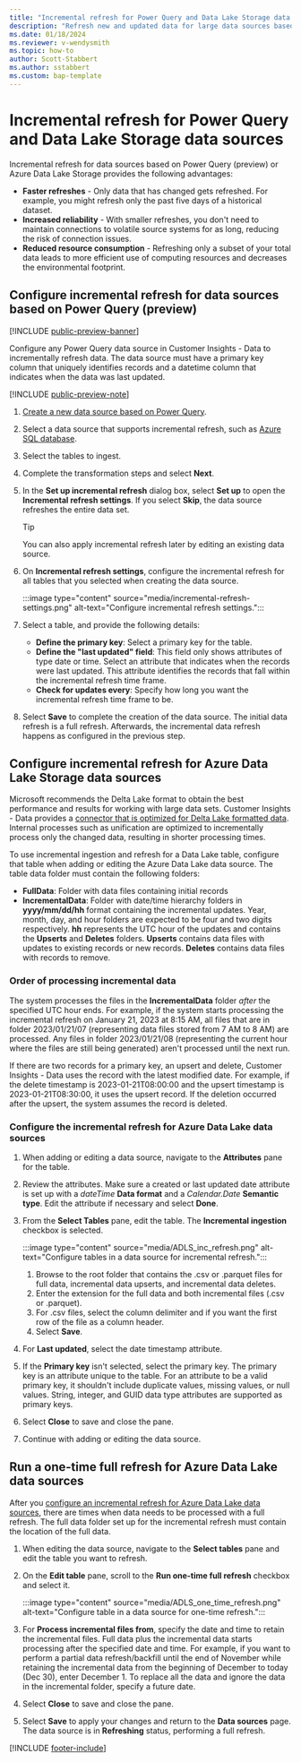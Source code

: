 ```yaml
---
title: "Incremental refresh for Power Query and Data Lake Storage data sources"
description: "Refresh new and updated data for large data sources based on Power Query or Azure Data Lake Storage data sources."
ms.date: 01/18/2024
ms.reviewer: v-wendysmith
ms.topic: how-to
author: Scott-Stabbert
ms.author: sstabbert
ms.custom: bap-template
---
```


# Incremental refresh for Power Query and Data Lake Storage data sources

Incremental refresh for data sources based on Power Query (preview) or Azure Data Lake Storage provides the following advantages:

- **Faster refreshes** - Only data that has changed gets refreshed. For example, you might refresh only the past five days of a historical dataset.
- **Increased reliability** - With smaller refreshes, you don't need to maintain connections to volatile source systems for as long, reducing the risk of connection issues.
- **Reduced resource consumption** - Refreshing only a subset of your total data leads to more efficient use of computing resources and decreases the environmental footprint.

## Configure incremental refresh for data sources based on Power Query (preview)

[!INCLUDE [public-preview-banner](includes/public-preview-banner.md)]

Configure any Power Query data source in Customer Insights - Data to incrementally refresh data. The data source must have a primary key column that uniquely identifies records and a datetime column that indicates when the data was last updated.

[!INCLUDE [public-preview-note](includes/public-preview-note.md)]

1. [Create a new data source based on Power Query](connect-power-query.md).

1. Select a data source that supports incremental refresh, such as [Azure SQL database](/power-query/connectors/azuresqldatabase).

1. Select the tables to ingest.

1. Complete the transformation steps and select **Next**.

1. In the **Set up incremental refresh** dialog box, select **Set up** to open the **Incremental refresh settings**. If you select **Skip**, the data source refreshes the entire data set.
   > [!TIP]
   > You can also apply incremental refresh later by editing an existing data source.

1. On **Incremental refresh settings**, configure the incremental refresh for all tables that you selected when creating the data source.

   :::image type="content" source="media/incremental-refresh-settings.png" alt-text="Configure incremental refresh settings.":::

1. Select a table, and provide the following details:

   - **Define the primary key**: Select a primary key for the table.
   - **Define the "last updated" field**: This field only shows attributes of type date or time. Select an attribute that indicates when the records were last updated. This attribute identifies the records that fall within the incremental refresh time frame.
   - **Check for updates every**: Specify how long you want the incremental refresh time frame to be.

1. Select **Save** to complete the creation of the data source. The initial data refresh is a full refresh. Afterwards, the incremental data refresh happens as configured in the previous step.

## Configure incremental refresh for Azure Data Lake Storage data sources

Microsoft recommends the Delta Lake format to obtain the best performance and results for working with large data sets. Customer Insights - Data provides a [connector that is optimized for Delta Lake formatted data](connect-delta-lake.md). Internal processes such as unification are optimized to incrementally process only the changed data, resulting in shorter processing times.

To use incremental ingestion and refresh for a Data Lake table, configure that table when adding or editing the Azure Data Lake data source. The table data folder must contain the following folders:

- **FullData**: Folder with data files containing initial records
- **IncrementalData**: Folder with date/time hierarchy folders in **yyyy/mm/dd/hh** format containing the incremental updates. Year, month, day, and hour folders are expected to be four and two digits respectively. **hh** represents the UTC hour of the updates and contains the **Upserts** and **Deletes** folders. **Upserts** contains data files with updates to existing records or new records. **Deletes** contains data files with records to remove.

### Order of processing incremental data

The system processes the files in the **IncrementalData** folder *after* the specified UTC hour ends. For example, if the system starts processing the incremental refresh on January 21, 2023 at 8:15 AM, all files that are in folder 2023/01/21/07 (representing data files stored from 7 AM to 8 AM) are processed. Any files in folder 2023/01/21/08 (representing the current hour where the files are still being generated) aren't processed until the next run.

If there are two records for a primary key, an upsert and delete, Customer Insights - Data uses the record with the latest modified date. For example, if the delete timestamp is 2023-01-21T08:00:00 and the upsert timestamp is 2023-01-21T08:30:00, it uses the upsert record. If the deletion occurred after the upsert, the system assumes the record is deleted.

### Configure the incremental refresh for Azure Data Lake data sources

1. When adding or editing a data source, navigate to the **Attributes** pane for the table.

1. Review the attributes. Make sure a created or last updated date attribute is set up with a *dateTime* **Data format** and a *Calendar.Date* **Semantic type**. Edit the attribute if necessary and select **Done**.

1. From the **Select Tables** pane, edit the table. The **Incremental ingestion** checkbox is selected.

   :::image type="content" source="media/ADLS_inc_refresh.png" alt-text="Configure tables in a data source for incremental refresh.":::

   1. Browse to the root folder that contains the .csv or .parquet files for full data, incremental data upserts, and incremental data deletes.
   1. Enter the extension for the full data and both incremental files (\.csv or \.parquet).
   1. For .csv files, select the column delimiter and if you want the first row of the file as a column header.
   1. Select **Save**.

1. For **Last updated**, select the date timestamp attribute.

1. If the **Primary key** isn't selected, select the primary key. The primary key is an attribute unique to the table. For an attribute to be a valid primary key, it shouldn't include duplicate values, missing values, or null values. String, integer, and GUID data type attributes are supported as primary keys.

1. Select **Close** to save and close the pane.

1. Continue with adding or editing the data source.

## Run a one-time full refresh for Azure Data Lake data sources

After you [configure an incremental refresh for Azure Data Lake data sources](#configure-the-incremental-refresh-for-azure-data-lake-data-sources), there are times when data needs to be processed with a full refresh. The full data folder set up for the incremental refresh must contain the location of the full data.

1. When editing the data source, navigate to the **Select tables** pane and edit the table you want to refresh.

1. On the **Edit table** pane, scroll to the **Run one-time full refresh** checkbox and select it.

   :::image type="content" source="media/ADLS_one_time_refresh.png" alt-text="Configure table in a data source for one-time refresh.":::

1. For **Process incremental files from**, specify the date and time to retain the incremental files. Full data plus the incremental data starts processing after the specified date and time. For example, if you want to perform a partial data refresh/backfill until the end of November while retaining the incremental data from the beginning of December to today (Dec 30), enter December 1. To replace all the data and ignore the data in the incremental folder, specify a future date.

1. Select **Close** to save and close the pane.

1. Select **Save** to apply your changes and return to the **Data sources** page. The data source is in **Refreshing** status, performing a full refresh.

[!INCLUDE [footer-include](includes/footer-banner.md)]
